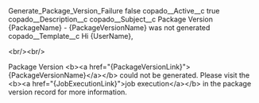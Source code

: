 <?xml version="1.0" encoding="UTF-8"?>
<CustomMetadata xmlns="http://soap.sforce.com/2006/04/metadata" xmlns:xsi="http://www.w3.org/2001/XMLSchema-instance" xmlns:xsd="http://www.w3.org/2001/XMLSchema">
    <label>Generate_Package_Version_Failure</label>
    <protected>false</protected>
    <values>
        <field>copado__Active__c</field>
        <value xsi:type="xsd:boolean">true</value>
    </values>
    <values>
        <field>copado__Description__c</field>
        <value xsi:nil="true"/>
    </values>
    <values>
        <field>copado__Subject__c</field>
        <value xsi:type="xsd:string">Package Version {PackageName} - {PackageVersionName} was not generated</value>
    </values>
    <values>
        <field>copado__Template__c</field>
        <value xsi:type="xsd:string">Hi {UserName},

&lt;br/&gt;&lt;br/&gt;

Package Version &lt;b&gt;&lt;a href=&quot;{PackageVersionLink}&quot;&gt;{PackageVersionName}&lt;/a&gt;&lt;/b&gt; could not be generated. Please visit the &lt;b&gt;&lt;a href=&quot;{JobExecutionLink}&quot;&gt;job execution&lt;/a&gt;&lt;/b&gt; in the package version record for more information.</value>
    </values>
</CustomMetadata>
